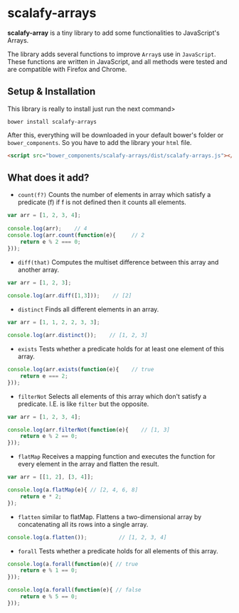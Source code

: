 # scalafy-arrays
**scalafy-array** is a tiny library to add some functionalities to JavaScript's  Arrays.

The library adds several functions to improve `Array`s use in `JavaScript`. These functions are written in JavaScript, 
and all methods were tested and are compatible with Firefox and Chrome. 

## Setup & Installation
This library is really to install just run the next command>

```
bower install scalafy-arrays
```

After this, everything will be downloaded in your default bower's folder or `bower_components`. So you have to add the 
library your `html` file.

```html
<script src="bower_components/scalafy-arrays/dist/scalafy-arrays.js"></script>
```
## What does it add?
- `count(f?)` Counts the number of elements in array which satisfy a predicate (f) if f is not defined then it counts all 
elements.
 
```javascript
var arr = [1, 2, 3, 4];
    
console.log(arr);    // 4
console.log(arr.count(function(e){     // 2
    return e % 2 === 0;
})); 
```

- `diff(that)` Computes the multiset difference between this array and another array.

```javascript
var arr = [1, 2, 3];
    
console.log(arr.diff([1,3]));    // [2]
``` 

- `distinct` Finds all different elements in an array.

```javascript
var arr = [1, 1, 2, 2, 3, 3];

console.log(arr.distinct());    // [1, 2, 3]
```

- `exists` Tests whether a predicate holds for at least one element of this array.

```javascript
console.log(arr.exists(function(e){    // true
    return e === 2;
}));    
```

- `filterNot` Selects all elements of this array which don't satisfy a predicate. I.E. is like `filter` but the opposite.

```javascript
var arr = [1, 2, 3, 4];

console.log(arr.filterNot(function(e){    // [1, 3]
    return e % 2 == 0;
}));
``` 

- `flatMap` Receives a mapping function and executes the function for every element in the array and flatten the result.

```javascript
var arr = [[1, 2], [3, 4]];

console.log(a.flatMap(e){ // [2, 4, 6, 8]
    return e * 2;
});
```

- `flatten` similar to flatMap. Flattens a two-dimensional array by concatenating all its rows into a single array.

```javascript
console.log(a.flatten());          // [1, 2, 3, 4] 
```

- `forall` Tests whether a predicate holds for all elements of this array.

```javascript
console.log(a.forall(function(e){ // true
    return e % 1 == 0;
}));

console.log(a.forall(function(e){ // false
    return e % 5 == 0;
}));
```
